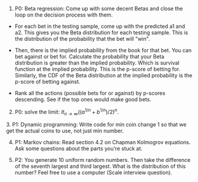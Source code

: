 1. P0: Beta regression: Come up with some decent Betas and close the loop on the decision process with them.

- For each bet in the testing sample, come up with the predicted a1 and a2. This gives you the Beta distribution for each testing sample. This is the distribution of the probability that the bet will "win".

- Then, there is the implied probability from the book for that bet. You can bet against or bet for. Calculate the probability that your Beta distribution is greater than the implied probability. Which is survival function at the implied probability. This is the p-score of betting for. Similarly, the CDF of the Beta distribution at the implied probability is the p-score of betting against.

- Rank all the actions (possible bets for or against) by p-scores descending. See if the top ones would make good bets.

2. P0: solve the limit: $lt_{n \to \infty} ((a^{1/n}+b^{1/n})/2)^n$.

3. P1: Dynamic programming: Write code for min coin change 1 so that we get the actual coins to use, not just min number.

4. P1: Markov chains: Read section 4.2 on Chapman Kolmogrov equations. Ask some questions about the parts you're stuck at.

5. P2: You generate 10 uniform random numbers. Then take the difference of the seventh largest and third largest. What is the distribution of this number? Feel free to use a computer (Scale interview question).